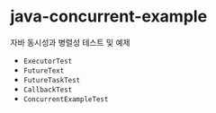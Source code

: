 # java-concurrent-example

자바 동시성과 병렬성 테스트 및 예제

* `ExecutorTest`
* `FutureText`
* `FutureTaskTest`
* `CallbackTest`
* `ConcurrentExampleTest`
